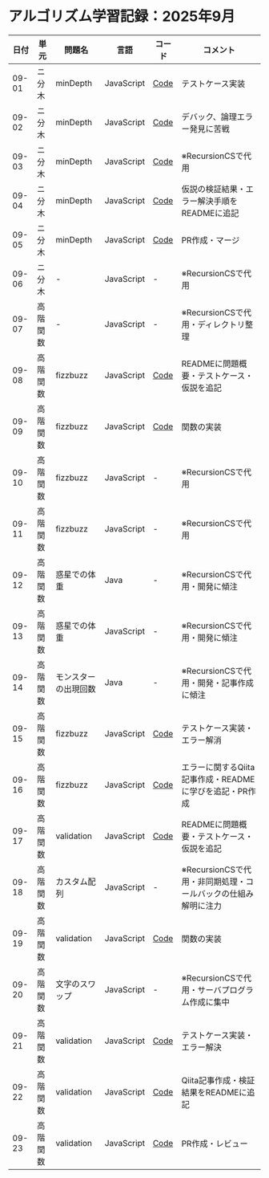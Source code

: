 # アルゴリズム学習記録：2025年9月

| 日付 | 単元 | 問題名 | 言語 | コード | コメント |
| - | - | - | - | - | - |
| 09-01 | ニ分木 | minDepth | JavaScript | [Code](../binary-tree/problems/16_minDepth/js/src/minDepthTest.js)| テストケース実装 |
| 09-02 | ニ分木 | minDepth | JavaScript | [Code](../binary-tree/problems/16_minDepth/js/src/minDepthTest.js)| デバック、論理エラー発見に苦戦 |
| 09-03 | ニ分木 | minDepth | JavaScript | [Code](../binary-tree/problems/16_minDepth/js/src/minDepthTest.js)| ※RecursionCSで代用 |
| 09-04 | ニ分木 | minDepth | JavaScript | [Code](../binary-tree/problems/16_minDepth/README.md)| 仮説の検証結果・エラー解決手順をREADMEに追記 |
| 09-05 | ニ分木 | minDepth | JavaScript | [Code](../binary-tree/problems/16_minDepth/README.md)| PR作成・マージ |
| 09-06 | ニ分木 | - | JavaScript | - | ※RecursionCSで代用 |
| 09-07 | 高階関数 | - | JavaScript | - | ※RecursionCSで代用・ディレクトリ整理 |
| 09-08 | 高階関数 | fizzbuzz | JavaScript | [Code](../HigherOrderFunc/problems/01_fizzbuzz/README.md)| READMEに問題概要・テストケース・仮説を追記 |
| 09-09 | 高階関数 | fizzbuzz | JavaScript | [Code](../HigherOrderFunc/problems/01_fizzbuzz/src/fizzbuzz.js)| 関数の実装 |
| 09-10 | 高階関数 | fizzbuzz | JavaScript | - | ※RecursionCSで代用 |
| 09-11 | 高階関数 | fizzbuzz | JavaScript | - | ※RecursionCSで代用 |
| 09-12 | 高階関数 | 惑星での体重 | Java | - | ※RecursionCSで代用・開発に傾注 |
| 09-13 | 高階関数 | 惑星での体重 | JavaScript | - | ※RecursionCSで代用・開発に傾注 |
| 09-14 | 高階関数 | モンスターの出現回数 | Java | - | ※RecursionCSで代用・開発・記事作成に傾注 |
| 09-15 | 高階関数 | fizzbuzz | JavaScript | [Code](../HigherOrderFunc/problems/01_fizzbuzz/tests/fizzbuzzTest.js)| テストケース実装・エラー解消 |
| 09-16 | 高階関数 | fizzbuzz | JavaScript | [Code](../HigherOrderFunc/problems/01_fizzbuzz/README.md)| エラーに関するQiita記事作成・READMEに学びを追記・PR作成 |
| 09-17 | 高階関数 | validation | JavaScript | [Code](../HigherOrderFunc/problems/02_validation/README.md)| READMEに問題概要・テストケース・仮説を追記 |
| 09-18 | 高階関数 | カスタム配列 | JavaScript | - | ※RecursionCSで代用・非同期処理・コールバックの仕組み解明に注力 |
| 09-19 | 高階関数 | validation | JavaScript | [Code](../HigherOrderFunc/problems/02_validation/js/src/validation.js)| 関数の実装 |
| 09-20 | 高階関数 | 文字のスワップ | JavaScript | - | ※RecursionCSで代用・サーバプログラム作成に集中 |
| 09-21 | 高階関数 | validation | JavaScript | [Code](../HigherOrderFunc/problems/02_validation/js/tests/validationTest.js)| テストケース実装・エラー解決 |
| 09-22 | 高階関数 | validation | JavaScript | [Code](../HigherOrderFunc/problems/02_validation/README.md)| Qiita記事作成・検証結果をREADMEに追記 |
| 09-23 | 高階関数 | validation | JavaScript | [Code](../HigherOrderFunc/problems/02_validation/README.md)| PR作成・レビュー |